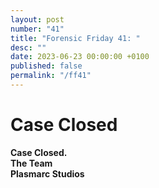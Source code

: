 ```yaml
---
layout: post
number: "41"
title: "Forensic Friday 41: "
desc: ""
date: 2023-06-23 00:00:00 +0100
published: false 
permalink: "/ff41"
---
```






# Case Closed



**Case Closed.**\
**The Team**\
**Plasmarc Studios**